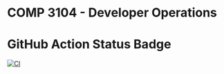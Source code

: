 # COMP 3104 - Developer Operations

# GitHub Action Status Badge
[![CI](https://github.com/stadtt/COMP3104/actions/workflows/ci.yml/badge.svg)](https://github.com/stadtt/COMP3104/actions/workflows/ci.yml)